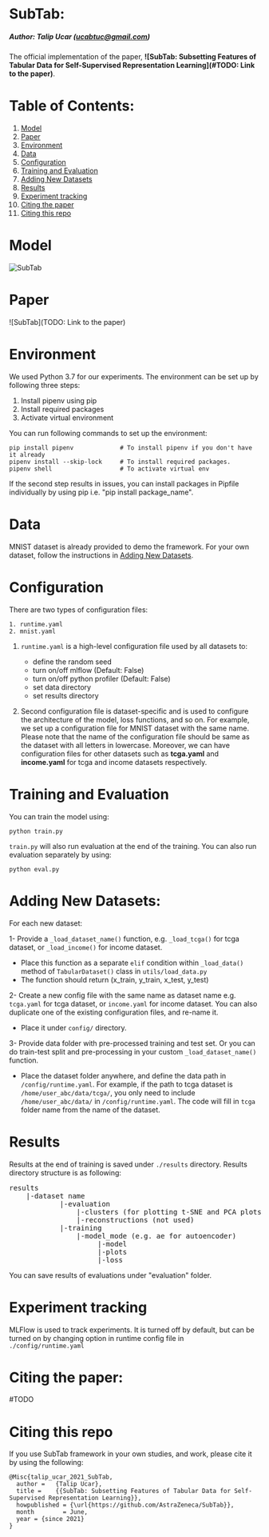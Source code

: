 # SubTab: 
##### Author: Talip Ucar (ucabtuc@gmail.com)

The official implementation of the paper, **![SubTab: Subsetting Features of Tabular Data for Self-Supervised Representation Learning](#TODO: Link to the paper)**.

# Table of Contents:

1. [Model](#model)
2. [Paper](#paper)
3. [Environment](#environment)
4. [Data](#data)
5. [Configuration](#configuration)
6. [Training and Evaluation](#training-and-evaluation)
7. [Adding New Datasets](#adding-new-datasets)
8. [Results](#results)
9. [Experiment tracking](#experiment-tracking)
10. [Citing the paper](#citing-the-paper)
11. [Citing this repo](#citing-this-repo)


# Model

![SubTab](./assets/SubTab.gif)


# Paper

![SubTab](TODO: Link to the paper)


# Environment
We used Python 3.7 for our experiments. The environment can be set up by following three steps:
1. Install pipenv using pip
2. Install required packages 
3. Activate virtual environment

You can run following commands to set up the environment:
```
pip install pipenv             # To install pipenv if you don't have it already
pipenv install --skip-lock     # To install required packages. 
pipenv shell                   # To activate virtual env
```

If the second step results in issues, you can install packages in Pipfile individually by using pip i.e. "pip install package_name". 

# Data
MNIST dataset is already provided to demo the framework. For your own dataset, follow the instructions in [Adding New Datasets](#adding-new-datasets).

# Configuration
There are two types of configuration files:
```
1. runtime.yaml
2. mnist.yaml
```

1. ```runtime.yaml``` is a high-level configuration file used by all datasets to:

   - define the random seed
   - turn on/off mlflow (Default: False)
   - turn on/off python profiler (Default: False)
   - set data directory
   - set results directory

2. Second configuration file is dataset-specific and is used to configure the architecture of the model, loss functions, and so on. For example, we set up a configuration file for MNIST dataset with the same name. Please note that the name of the configuration file should be same as the dataset with all letters in lowercase. Moreover, we can have configuration files for other datasets such as **tcga.yaml** and **income.yaml** for tcga and income datasets respectively.



# Training and Evaluation
You can train the model using:
```
python train.py 
```

```train.py``` will also run evaluation at the end of the training. You can also run evaluation separately by using:

```
python eval.py 
```

# Adding New Datasets:

For each new dataset:

1- Provide a ```_load_dataset_name()``` function, e.g. ```_load_tcga()``` for tcga dataset, or ```_load_income()``` for income dataset. 
- Place this function as a separate ```elif``` condition within ```_load_data()``` method of ```TabularDataset()``` class in ```utils/load_data.py```
- The function should return (x_train, y_train, x_test, y_test)

2- Create a new config file with the same name as dataset name e.g. ```tcga.yaml``` for tcga dataset, or ```income.yaml``` for income dataset. 
You can also duplicate one of the existing configuration files, and re-name it.
- Place it under ```config/``` directory.

3- Provide data folder with pre-processed training and test set. Or you can do train-test split and pre-processing in your custom ```_load_dataset_name()``` function.
- Place the dataset folder anywhere, and define the data path in ```/config/runtime.yaml```. For example, if the path to tcga dataset is ```/home/user_abc/data/tcga/```, you only need to include ```/home/user_abc/data/``` in ```/config/runtime.yaml```. The code will fill in ```tcga``` folder name from the name of the dataset.


# Results

Results at the end of training is saved under ```./results``` directory. Results directory structure is as following:

<pre>
results
    |-dataset name
            |-evaluation
                |-clusters (for plotting t-SNE and PCA plots of embeddings)
                |-reconstructions (not used)
            |-training
                |-model_mode (e.g. ae for autoencoder)   
                     |-model
                     |-plots
                     |-loss
</pre>

You can save results of evaluations under "evaluation" folder. 


# Experiment tracking
MLFlow is used to track experiments. It is turned off by default, but can be turned on by changing option in 
runtime config file in ```./config/runtime.yaml```


# Citing the paper:

#TODO

# Citing this repo
If you use SubTab framework in your own studies, and work, please cite it by using the following:

```
@Misc{talip_ucar_2021_SubTab,
  author =   {Talip Ucar},
  title =    {{SubTab: Subsetting Features of Tabular Data for Self-Supervised Representation Learning}},
  howpublished = {\url{https://github.com/AstraZeneca/SubTab}},
  month        = June,
  year = {since 2021}
}
```
